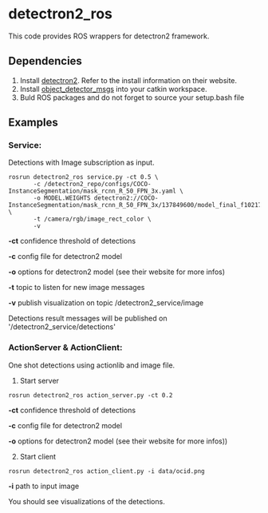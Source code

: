 # detectron2_ros

This code provides ROS wrappers for detectron2 framework.

## Dependencies
1. Install [detectron2](https://github.com/facebookresearch/detectron2). 
   Refer to the install information on their website.
2. Install [object_detector_msgs](https://github.com/v4r-tuwien/object_detector_msgs) into your catkin workspace.
3. Buld ROS packages and do not forget to source your setup.bash file

## Examples
### Service:
Detections with Image subscription as input.
```
rosrun detectron2_ros service.py -ct 0.5 \
       -c /detectron2_repo/configs/COCO-InstanceSegmentation/mask_rcnn_R_50_FPN_3x.yaml \
       -o MODEL.WEIGHTS detectron2://COCO-InstanceSegmentation/mask_rcnn_R_50_FPN_3x/137849600/model_final_f10217.pkl \
       -t /camera/rgb/image_rect_color \
       -v 
```  
**-ct**  confidence threshold of detections

**-c**   config file for detectron2 model

**-o**   options for detectron2 model (see their website for more infos)
 
**-t**   topic to listen for new image messages 

**-v**   publish visualization on topic /detectron2_service/image

Detections result messages will be published on '/detectron2_service/detections'


### ActionServer & ActionClient:
One shot detections using actionlib and image file.
1. Start server
```
rosrun detectron2_ros action_server.py -ct 0.2
```
**-ct**  confidence threshold of detections

**-c**   config file for detectron2 model

**-o**   options for detectron2 model (see their website for more infos))

2. Start client
```
rosrun detectron2_ros action_client.py -i data/ocid.png
```
**-i**  path to input image

You should see visualizations of the detections.
